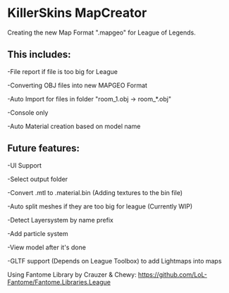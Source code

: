 # KillerSkins MapCreator
 Creating the new Map Format ".mapgeo" for League of Legends.
 ## This includes:
 
 -File report if file is too big for League
	
 -Converting OBJ files into new MAPGEO Format
	
 -Auto Import for files in folder "room_1.obj -> room_*.obj"
	
 -Console only
	
 -Auto Material creation based on model name
 
 ## Future features:
 
 -UI Support
	
 -Select output folder
	
 -Convert .mtl to .material.bin (Adding textures to the bin file)
	
 -Auto split meshes if they are too big for league (Currently WIP)
	
 -Detect Layersystem by name prefix
	
 -Add particle system
	
 -View model after it's done
	
 -GLTF support (Depends on League Toolbox) to add Lightmaps into maps
	
 
 Using Fantome Library by Crauzer & Chewy: https://github.com/LoL-Fantome/Fantome.Libraries.League
